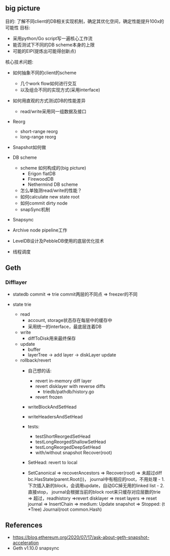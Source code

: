 ## big picture
目的: 了解不同client的DB相关实现机制，确定其优化空间，确定性能提升100x的可能性
目标: 
- 采用python/Go script写一遍核心工作流
- 能否测试下不同的DB scheme本身的上限
- 可能的EIP(提炼出可能得创新点)

核心技术问题:
- 如何抽象不同的client的scheme
    - 几个work flow如何进行交互
    - 以及组合不同的实现方式(采用interface)
- 如何用直观的方式测试DB的性能差异
    - read/write采用同一组数据及接口

- Reorg
    - short-range reorg
    - long-range reorg
- Snapshot如何做
- DB scheme
    - scheme 如何构成的(big picture)
        - Erigon flatDB
        - FirewoodDB
        - Nethermind DB scheme
    - 怎么单独测read/write的性能？
    - 如何calculate new state root
    - 如何commit dirty node
    - snapSync机制
- Snapsync
- Archive node pipeline工作
- LevelDB设计及PebbleDB使用的底层优化技术
- 线程调度 

## Geth
### Difflayer
- statedb commit => trie commit两层的不同点 => freezer的不同

- state trie
    - read
        - account, storage状态存在每层中的缓存中
        - 采用统一的interface，最底层连着DB
    - write
        - diffToDisk用来最终保存
    - update
        - buffer
        - layerTree -> add layer -> diskLayer update
    - rollback/revert
        - 自己想的话: 
            - revert in-memory diff layer
            - revert disklayer with reverse diffs
                - triedb/pathdb/history.go
            - revert frozen
        - writeBlockAndSetHead
        - writeHeadersAndSetHead
        - tests:
            - testShortReorgedSetHead
            - testLongReorgedShallowSetHead
            - testLongReorgedDeepSetHead
            - with/without snapshot
        Recover(root)

        - SetHead: revert to local
        - SetCanonical 
            => recoverAncestors 
                => Recover(root) 
                    => 未超过diff bc.HasState(parent.Root())， journal中有相应的root，不用处理
                        - 1.下次插入新的block，会调用update，自动GC掉无用的linked list
                        - 2.直接stop， journal会根据当前的block root来只缓存对应层数的trie
                    => 超过，readhistory =>revert disklayer
                        => reset layers => reset journal
                => InsertChain
                    => medium: Update snapshot
                    => Stopped: (t *Tree) Journal(root common.Hash)
        
            
## References
- https://blog.ethereum.org/2020/07/17/ask-about-geth-snapshot-acceleration
- Geth v1.10.0 snapsync